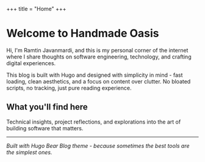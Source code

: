 +++
title = "Home"
+++

# Welcome to Handmade Oasis

Hi, I'm Ramtin Javanmardi, and this is my personal corner of the internet where I share thoughts on software engineering, technology, and crafting digital experiences.

This blog is built with Hugo and designed with simplicity in mind - fast loading, clean aesthetics, and a focus on content over clutter. No bloated scripts, no tracking, just pure reading experience.

## What you'll find here

Technical insights, project reflections, and explorations into the art of building software that matters.

---

*Built with Hugo Bear Blog theme - because sometimes the best tools are the simplest ones.*
